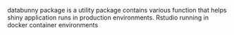 databunny package is a utility package contains various function that helps shiny application runs in production environments. Rstudio running in docker container environments

